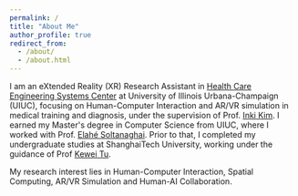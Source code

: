 ```yaml
---
permalink: /
title: "About Me"
author_profile: true
redirect_from: 
  - /about/
  - /about.html
---
```


I am an eXtended Reality (XR) Research Assistant in [Health Care Engineering Systems Center](https://healtheng.illinois.edu/) at University of Illinois Urbana-Champaign (UIUC), focusing on Human-Computer Interaction and AR/VR simulation in medical training and diagnosis, under the supervision of Prof. [Inki Kim](https://grainger.illinois.edu/about/directory/faculty/inkikim). I earned my Master's degree in Computer Science from UIUC, where I worked with Prof. [Elahé Soltanaghai](https://elahe.web.illinois.edu/). Prior to that, I completed my undergraduate studies at ShanghaiTech University, working under the guidance of Prof [Kewei Tu](https://faculty.sist.shanghaitech.edu.cn/faculty/tukw/).

My research interest lies in Human-Computer Interaction, Spatial Computing, AR/VR Simulation and Human-AI Collaboration.

